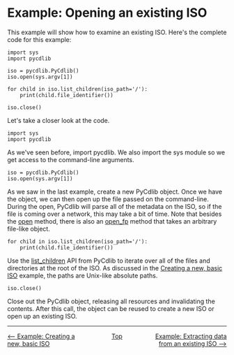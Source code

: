 # Example: Opening an existing ISO

This example will show how to examine an existing ISO.  Here's the complete code for this example:

```
import sys
import pycdlib

iso = pycdlib.PyCdlib()
iso.open(sys.argv[1])

for child in iso.list_children(iso_path='/'):
    print(child.file_identifier())

iso.close()
```

Let's take a closer look at the code.

```
import sys
import pycdlib
```

As we've seen before, import pycdlib.  We also import the sys module so we get access to the command-line arguments.

```
iso = pycdlib.PyCdlib()
iso.open(sys.argv[1])
```

As we saw in the last example, create a new PyCdlib object.  Once we have the object, we can then open up the file passed on the command-line.  During the open, PyCdlib will parse all of the metadata on the ISO, so if the file is coming over a network, this may take a bit of time.  Note that besides the [open](pycdlib-api.html#PyCdlib-open) method, there is also an [open_fp](pycdlib-api.html#PyCdlib-open_fp) method that takes an arbitrary file-like object.

```
for child in iso.list_children(iso_path='/'):
    print(child.file_identifier())
```

Use the [list_children](pycdlib-api.html#PyCdlib-list_children) API from PyCdlib to iterate over all of the files and directories at the root of the ISO.  As discussed in the [Creating a new, basic ISO](example-creating-new-basic-iso.md) example, the paths are Unix-like absolute paths.

```
iso.close()
```

Close out the PyCdlib object, releasing all resources and invalidating the contents.  After this call, the object can be reused to create a new ISO or open up an existing ISO.

---

<div style="width: 100%; display: table;">
  <div style="display: table-row;">
    <div style="width: 33%; display: table-cell; text-align: left;">
      <a href="example-creating-new-basic-iso.html"><-- Example: Creating a new, basic ISO</a>
    </div>
    <div style="width: 33%; display: table-cell; text-align: center;">
      <a href="https://clalancette.github.io/gh-page-tester/">Top</a>
    </div>
    <div style="width: 33%; display: table-cell; text-align: right;">
      <a href="example-extracting-data-from-iso.html">Example: Extracting data from an existing ISO --></a>
    </div>
</div>
